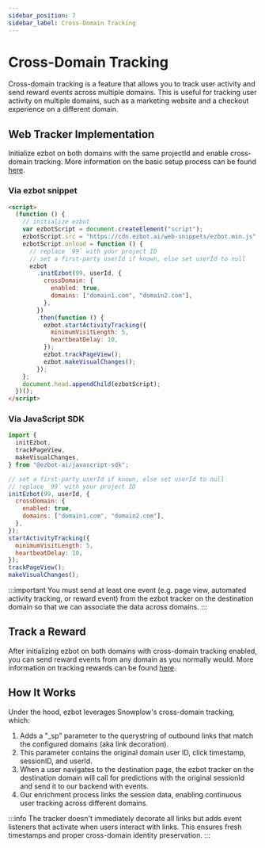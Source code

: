 ```yaml
---
sidebar_position: 7
sidebar_label: Cross-Domain Tracking
---
```


# Cross-Domain Tracking

Cross-domain tracking is a feature that allows you to track user activity and send reward events across multiple domains. This is useful for tracking user activity on multiple domains, such as a marketing website and a checkout experience on a different domain.

## Web Tracker Implementation

Initialize ezbot on both domains with the same projectId and enable cross-domain tracking. More information on the basic setup process can be found
[here](../../03-get-started/05-install.md).

### Via ezbot snippet

```html
<script>
  (function () {
    // initialize ezbot
    var ezbotScript = document.createElement("script");
    ezbotScript.src = "https://cdn.ezbot.ai/web-snippets/ezbot.min.js";
    ezbotScript.onload = function () {
      // replace `99` with your project ID
      // set a first-party userId if known, else set userId to null
      ezbot
        .initEzbot(99, userId, {
          crossDomain: {
            enabled: true,
            domains: ["domain1.com", "domain2.com"],
          },
        })
        .then(function () {
          ezbot.startActivityTracking({
            minimumVisitLength: 5,
            heartbeatDelay: 10,
          });
          ezbot.trackPageView();
          ezbot.makeVisualChanges();
        });
    };
    document.head.appendChild(ezbotScript);
  })();
</script>
```

### Via JavaScript SDK

```javascript
import {
  initEzbot,
  trackPageView,
  makeVisualChanges,
} from "@ezbot-ai/javascript-sdk";

// set a first-party userId if known, else set userId to null
// replace `99` with your project ID
initEzbot(99, userId, {
  crossDomain: {
    enabled: true,
    domains: ["domain1.com", "domain2.com"],
  },
});
startActivityTracking({
  minimumVisitLength: 5,
  heartbeatDelay: 10,
});
trackPageView();
makeVisualChanges();
```

:::important
You must send at least one event (e.g. page view, automated activity tracking, or reward event) from the ezbot tracker on the destination domain so that we can associate the data across domains.
:::

## Track a Reward

After initializing ezbot on both domains with cross-domain tracking enabled, you can send reward events from any domain as you normally would. More information on tracking rewards can be found [here](../../03-get-started/06-rewards.md).

## How It Works

Under the hood, ezbot leverages Snowplow's cross-domain tracking, which:

1. Adds a "\_sp" parameter to the querystring of outbound links that match the configured domains (aka link decoration).
2. This parameter contains the original domain user ID, click timestamp, sessionID, and userId.
3. When a user navigates to the destination page, the ezbot tracker on the destination domain will call for predictions with the original sessionId and send it to our backend with events.
4. Our enrichment process links the session data, enabling continuous user tracking across different domains.

:::info
The tracker doesn't immediately decorate all links but adds event listeners that activate when users interact with links. This ensures fresh timestamps and proper cross-domain identity preservation.
:::
